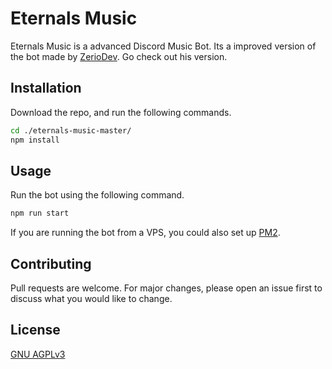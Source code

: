 # Eternals Music

Eternals Music is a advanced Discord Music Bot. Its a improved version of the bot made by [ZerioDev](https://github.com/ZerioDev). Go check out his version.

## Installation

Download the repo, and run the following commands.

```bash
cd ./eternals-music-master/
npm install
```

## Usage

Run the bot using the following command.
```bash
npm run start
```

If you are running the bot from a VPS, you could also set up [PM2](https://pm2.keymetrics.io/).
## Contributing
Pull requests are welcome. For major changes, please open an issue first to discuss what you would like to change.

## License
[GNU AGPLv3](https://choosealicense.com/licenses/agpl-3.0/)
